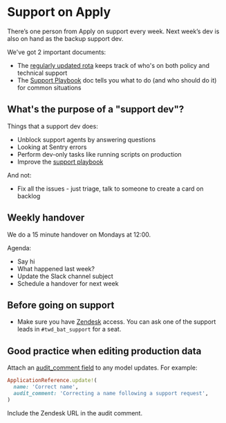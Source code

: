 # Support on Apply

There’s one person from Apply on support every week. Next week’s dev is also on hand as the backup support dev.

We've got 2 important documents:

- The [regularly updated rota](https://docs.google.com/spreadsheets/d/1HnJFMMHwlTK167PgHHifrMl98-598zmyUuhsLNeufRU/edit#gid=0) keeps track of who's on both policy and technical support
- The [Support Playbook](support_playbook.md) doc tells you what to do (and who should do it) for common situations

## What's the purpose of a "support dev"?

Things that a support dev does:

- Unblock support agents by answering questions
- Looking at Sentry errors
- Perform dev-only tasks like running scripts on production
- Improve the [support playbook](support_playbook.md)

And not:

- Fix all the issues - just triage, talk to someone to create a card on backlog

## Weekly handover

We do a 15 minute handover on Mondays at 12:00.

Agenda:

- Say hi
- What happened last week?
- Update the Slack channel subject
- Schedule a handover for next week

## Before going on support

- Make sure you have [Zendesk](https://becomingateacher.zendesk.com/agent/dashboard) access. You can ask one of the support leads in `#twd_bat_support` for a seat.

## Good practice when editing production data

Attach an [audit_comment field](https://github.com/collectiveidea/audited#comments) to any model updates. For example:

```rb
ApplicationReference.update!(
  name: 'Correct name',
  audit_comment: 'Correcting a name following a support request',
)
```

Include the Zendesk URL in the audit comment.
